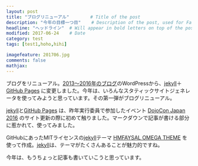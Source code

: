 ```yaml
---
layout: post
title: "ブログリニューアル"        # Title of the post
description: "今年の目標一つ目"    # Description of the post, used for Facebook Opengraph & Twitter
headline: "ヘッドライン"  # Will appear in bold letters on top of the post
modified: 2017-06-24    # Date
category: test
tags: [test1,hoho,hihi]

imagefeature: 201706.jpg
comments: false
mathjax:
---
```


ブログをリニューアル。[2013〜2016年のブログ](http://blog.kozaru.me)のWordPressから、[jekyll](https://jekyllrb-ja.github.io/)＋[GitHub Pages](https://pages.github.com/) に変更しました。今年は、いろんなスタティックサイトジェネレータを使ってみようと思っています。その第一弾がブログリニューアル。

[jekyll](https://jekyllrb-ja.github.io/)と[GitHub Pages](https://pages.github.com/) は、昨年実行委員で参加したイベント [DojoCon Japan 2016](http://dojocon2016.coderdojo.jp/) のサイト更新の際に初めて触りました。マークダウンで記事が書ける部分に惹かれて、使ってみました。

GitHubにあったMITライセンスの[jekyll](https://jekyllrb-ja.github.io/)テーマ [HMFAYSAL OMEGA THEME](https://github.com/hmfaysal/hmfaysal-omega-theme) を使って作成。[jekyll](https://jekyllrb-ja.github.io/)は、テーマがたくさんあることが魅力的ですね。

今年は、もうちょっと記事も書いていこうと思っています。
